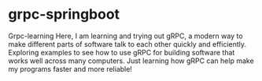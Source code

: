 # grpc-springboot
Grpc-learning Here, I am learning and trying out gRPC, a modern way to make different parts of software talk to each other quickly and efficiently. Exploring examples to see how to use gRPC for building software that works well across many computers. Just learning how gRPC can help make my programs faster and more reliable!
